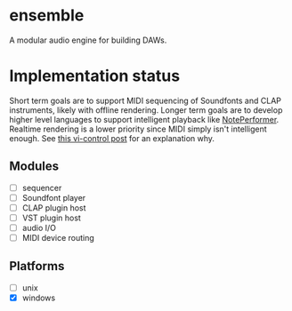 # ensemble

A modular audio engine for building DAWs.

# Implementation status

Short term goals are to support MIDI sequencing of Soundfonts and CLAP instruments, likely with offline rendering. Longer term goals are to develop higher level languages to support intelligent playback like [NotePerformer](https://www.noteperformer.com/). Realtime rendering is a lower priority since MIDI simply isn't intelligent enough. See [this vi-control post](https://vi-control.net/community/threads/is-it-time-for-sound-rendering.48604/post-4889885) for an explanation why.

## Modules

- [ ] sequencer
- [ ] Soundfont player
- [ ] CLAP plugin host
- [ ] VST plugin host
- [ ] audio I/O
- [ ] MIDI device routing

## Platforms

- [ ] unix
- [x] windows